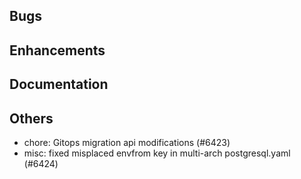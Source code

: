 ## Bugs
## Enhancements
## Documentation
## Others
- chore: Gitops migration api modifications (#6423)
- misc: fixed misplaced envfrom key in multi-arch postgresql.yaml (#6424)
